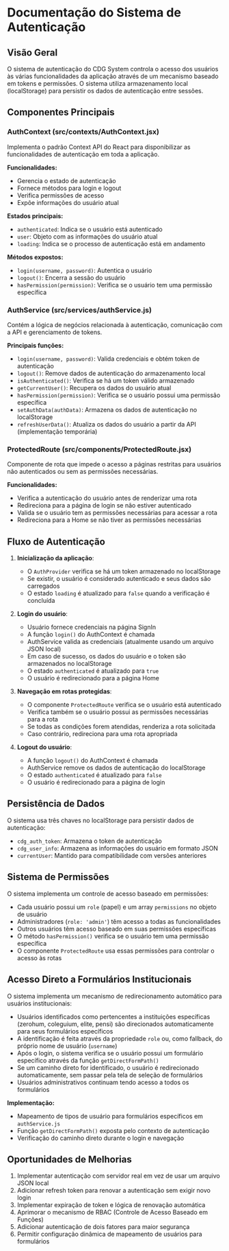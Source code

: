 # Documentação do Sistema de Autenticação

## Visão Geral

O sistema de autenticação do CDG System controla o acesso dos usuários às várias funcionalidades da aplicação através de um mecanismo baseado em tokens e permissões. O sistema utiliza armazenamento local (localStorage) para persistir os dados de autenticação entre sessões.

## Componentes Principais

### AuthContext (src/contexts/AuthContext.jsx)

Implementa o padrão Context API do React para disponibilizar as funcionalidades de autenticação em toda a aplicação.

**Funcionalidades:**
- Gerencia o estado de autenticação
- Fornece métodos para login e logout
- Verifica permissões de acesso
- Expõe informações do usuário atual

**Estados principais:**
- `authenticated`: Indica se o usuário está autenticado
- `user`: Objeto com as informações do usuário atual
- `loading`: Indica se o processo de autenticação está em andamento

**Métodos expostos:**
- `login(username, password)`: Autentica o usuário
- `logout()`: Encerra a sessão do usuário
- `hasPermission(permission)`: Verifica se o usuário tem uma permissão específica

### AuthService (src/services/authService.js)

Contém a lógica de negócios relacionada à autenticação, comunicação com a API e gerenciamento de tokens.

**Principais funções:**
- `login(username, password)`: Valida credenciais e obtém token de autenticação
- `logout()`: Remove dados de autenticação do armazenamento local
- `isAuthenticated()`: Verifica se há um token válido armazenado
- `getCurrentUser()`: Recupera os dados do usuário atual
- `hasPermission(permission)`: Verifica se o usuário possui uma permissão específica
- `setAuthData(authData)`: Armazena os dados de autenticação no localStorage
- `refreshUserData()`: Atualiza os dados do usuário a partir da API (implementação temporária)

### ProtectedRoute (src/components/ProtectedRoute.jsx)

Componente de rota que impede o acesso a páginas restritas para usuários não autenticados ou sem as permissões necessárias.

**Funcionalidades:**
- Verifica a autenticação do usuário antes de renderizar uma rota
- Redireciona para a página de login se não estiver autenticado
- Valida se o usuário tem as permissões necessárias para acessar a rota
- Redireciona para a Home se não tiver as permissões necessárias

## Fluxo de Autenticação

1. **Inicialização da aplicação**:
   - O `AuthProvider` verifica se há um token armazenado no localStorage
   - Se existir, o usuário é considerado autenticado e seus dados são carregados
   - O estado `loading` é atualizado para `false` quando a verificação é concluída

2. **Login do usuário**:
   - Usuário fornece credenciais na página SignIn
   - A função `login()` do AuthContext é chamada
   - AuthService valida as credenciais (atualmente usando um arquivo JSON local)
   - Em caso de sucesso, os dados do usuário e o token são armazenados no localStorage
   - O estado `authenticated` é atualizado para `true`
   - O usuário é redirecionado para a página Home

3. **Navegação em rotas protegidas**:
   - O componente `ProtectedRoute` verifica se o usuário está autenticado
   - Verifica também se o usuário possui as permissões necessárias para a rota
   - Se todas as condições forem atendidas, renderiza a rota solicitada
   - Caso contrário, redireciona para uma rota apropriada

4. **Logout do usuário**:
   - A função `logout()` do AuthContext é chamada
   - AuthService remove os dados de autenticação do localStorage
   - O estado `authenticated` é atualizado para `false`
   - O usuário é redirecionado para a página de login

## Persistência de Dados

O sistema usa três chaves no localStorage para persistir dados de autenticação:
- `cdg_auth_token`: Armazena o token de autenticação
- `cdg_user_info`: Armazena as informações do usuário em formato JSON
- `currentUser`: Mantido para compatibilidade com versões anteriores

## Sistema de Permissões

O sistema implementa um controle de acesso baseado em permissões:

- Cada usuário possui um `role` (papel) e um array `permissions` no objeto de usuário
- Administradores (`role: 'admin'`) têm acesso a todas as funcionalidades
- Outros usuários têm acesso baseado em suas permissões específicas
- O método `hasPermission()` verifica se o usuário tem uma permissão específica
- O componente `ProtectedRoute` usa essas permissões para controlar o acesso às rotas

## Acesso Direto a Formulários Institucionais

O sistema implementa um mecanismo de redirecionamento automático para usuários institucionais:

- Usuários identificados como pertencentes a instituições específicas (zerohum, coleguium, elite, pensi) são direcionados automaticamente para seus formulários específicos
- A identificação é feita através da propriedade `role` ou, como fallback, do próprio nome de usuário (`username`)
- Após o login, o sistema verifica se o usuário possui um formulário específico através da função `getDirectFormPath()`
- Se um caminho direto for identificado, o usuário é redirecionado automaticamente, sem passar pela tela de seleção de formulários
- Usuários administrativos continuam tendo acesso a todos os formulários

**Implementação:**
- Mapeamento de tipos de usuário para formulários específicos em `authService.js`
- Função `getDirectFormPath()` exposta pelo contexto de autenticação
- Verificação do caminho direto durante o login e navegação

## Oportunidades de Melhorias

1. Implementar autenticação com servidor real em vez de usar um arquivo JSON local
2. Adicionar refresh token para renovar a autenticação sem exigir novo login
3. Implementar expiração de token e lógica de renovação automática
4. Aprimorar o mecanismo de RBAC (Controle de Acesso Baseado em Funções)
5. Adicionar autenticação de dois fatores para maior segurança
6. Permitir configuração dinâmica de mapeamento de usuários para formulários
